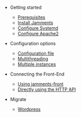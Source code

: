 - Getting started

  - [Prerequisites](prerequisites.md)
  - [Install Jamments](install-jamments.md)
  - [Configure Systemd](configure-systemd.md)
  - [Configure Apache2](configure-apache2.md)

- Configuration options
  - [Configuration file](config-file.md)
  - [Multithreading](multithreading.md)
  - [Multiple instances](multi-instances.md)

- Connecting the Front-End
  - [Using jamments-front](jamments-front.md)
  - [Directly using the HTTP API](jamments-api.md)

- Migrate

  - [Wordpress](wordpress.md)

